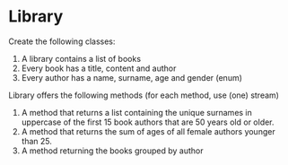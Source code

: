 # Library

Create the following classes:

1. A library contains a list of books
2. Every book has a title, content and author
3. Every author has a name, surname, age and gender (enum)

Library offers the following methods (for each method, use (one) stream)
1. A method that returns a list containing the unique surnames in uppercase 
of the first 15 book authors that are 50 years old or older.
2. A method that returns the sum of ages of all female authors younger than 25.
3. A method returning the books grouped by author